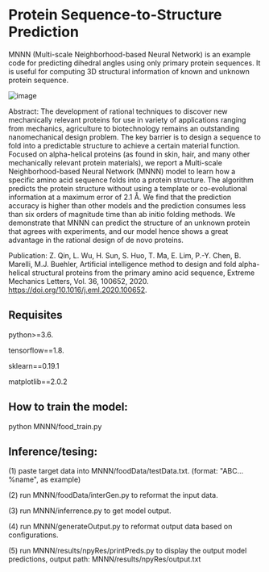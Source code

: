 # Protein Sequence-to-Structure Prediction

MNNN (Multi-scale Neighborhood-based Neural Network) is an example code for predicting dihedral angles using only primary protein sequences. It is useful for computing  3D structural information of known and unknown protein sequence. 

![image](https://user-images.githubusercontent.com/101393859/235613396-8c28a6d3-d6fa-4842-9255-2619f5a7ad0b.png)

Abstract: The development of rational techniques to discover new mechanically relevant proteins for use in variety of applications ranging from mechanics, agriculture to biotechnology remains an outstanding nanomechanical design problem. The key barrier is to design a sequence to fold into a predictable structure to achieve a certain material function. Focused on alpha-helical proteins (as found in skin, hair, and many other mechanically relevant protein materials), we report a Multi-scale Neighborhood-based Neural Network (MNNN) model to learn how a specific amino acid sequence folds into a protein structure. The algorithm predicts the protein structure without using a template or co-evolutional information at a maximum error of 2.1 Å. We find that the prediction accuracy is higher than other models and the prediction consumes less than six orders of magnitude time than ab initio folding methods. We demonstrate that MNNN can predict the structure of an unknown protein that agrees with experiments, and our model hence shows a great advantage in the rational design of de novo proteins.

Publication: Z. Qin, L. Wu, H. Sun, S. Huo, T. Ma, E. Lim, P.-Y. Chen, B. Marelli, M.J. Buehler, Artificial intelligence method to design and fold alpha-helical structural proteins from the primary amino acid sequence, Extreme Mechanics Letters, Vol. 36, 100652, 2020. https://doi.org/10.1016/j.eml.2020.100652.

## Requisites

python>=3.6.

tensorflow==1.8.

sklearn==0.19.1 

matplotlib==2.0.2

## How to train the model:

python MNNN/food_train.py

## Inference/tesing:

(1) paste target data into MNNN/foodData/testData.txt. (format: "ABC... %name", as example)

(2) run MNNN/foodData/interGen.py to reformat the input data.

(3) run MNNN/inferrence.py to get model output.

(4) run MNNN/generateOutput.py to reformat output data based on configurations.

(5) run MNNN/results/npyRes/printPreds.py to display the output model predictions, output path: MNNN/results/npyRes/output.txt  
